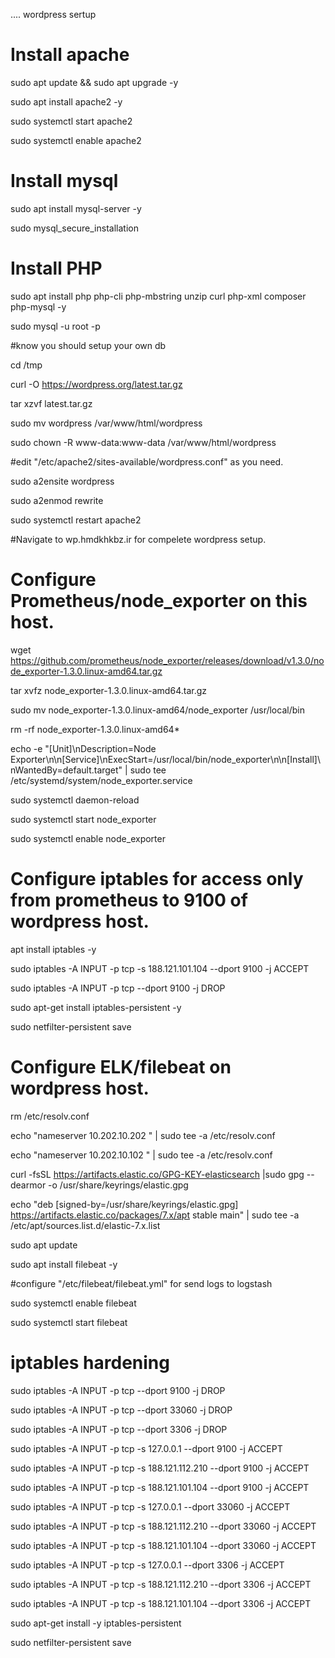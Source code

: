 .... wordpress sertup 

# Install apache

sudo apt update && sudo apt upgrade -y

sudo apt install apache2 -y

sudo systemctl start apache2

sudo systemctl enable apache2

# Install mysql

sudo apt install mysql-server -y

sudo mysql_secure_installation

# Install PHP

sudo apt install php php-cli php-mbstring unzip curl php-xml composer php-mysql -y

sudo mysql -u root -p

#know you should setup your own db

cd /tmp

curl -O https://wordpress.org/latest.tar.gz

tar xzvf latest.tar.gz

sudo mv wordpress /var/www/html/wordpress

sudo chown -R www-data:www-data /var/www/html/wordpress

#edit "/etc/apache2/sites-available/wordpress.conf" as you need.

sudo a2ensite wordpress

sudo a2enmod rewrite

sudo systemctl restart apache2

#Navigate to wp.hmdkhkbz.ir for compelete wordpress setup.

# Configure Prometheus/node_exporter on this host.

wget https://github.com/prometheus/node_exporter/releases/download/v1.3.0/node_exporter-1.3.0.linux-amd64.tar.gz

tar xvfz node_exporter-1.3.0.linux-amd64.tar.gz

sudo mv node_exporter-1.3.0.linux-amd64/node_exporter /usr/local/bin

rm -rf node_exporter-1.3.0.linux-amd64*

echo -e "[Unit]\nDescription=Node Exporter\n\n[Service]\nExecStart=/usr/local/bin/node_exporter\n\n[Install]\nWantedBy=default.target" | sudo tee /etc/systemd/system/node_exporter.service


sudo systemctl daemon-reload

sudo systemctl start node_exporter

sudo systemctl enable node_exporter

# Configure iptables for access only from prometheus to 9100 of wordpress host.

apt install iptables -y

sudo iptables -A INPUT -p tcp -s 188.121.101.104 --dport 9100 -j ACCEPT

sudo iptables -A INPUT -p tcp --dport 9100 -j DROP

sudo apt-get install iptables-persistent -y

sudo netfilter-persistent save

# Configure ELK/filebeat on wordpress host.

rm /etc/resolv.conf

echo "nameserver 10.202.10.202 " | sudo tee -a /etc/resolv.conf

echo "nameserver 10.202.10.102 " | sudo tee -a /etc/resolv.conf

curl -fsSL https://artifacts.elastic.co/GPG-KEY-elasticsearch |sudo gpg --dearmor -o /usr/share/keyrings/elastic.gpg

echo "deb [signed-by=/usr/share/keyrings/elastic.gpg] https://artifacts.elastic.co/packages/7.x/apt stable main" | sudo tee -a /etc/apt/sources.list.d/elastic-7.x.list

sudo apt update

sudo apt install filebeat -y

#configure "/etc/filebeat/filebeat.yml" for send logs to logstash

sudo systemctl enable filebeat

sudo systemctl start filebeat

# iptables hardening

sudo iptables -A INPUT -p tcp --dport 9100 -j DROP

sudo iptables -A INPUT -p tcp --dport 33060 -j DROP

sudo iptables -A INPUT -p tcp --dport 3306 -j DROP

sudo iptables -A INPUT -p tcp -s 127.0.0.1 --dport 9100 -j ACCEPT

sudo iptables -A INPUT -p tcp -s 188.121.112.210 --dport 9100 -j ACCEPT

sudo iptables -A INPUT -p tcp -s 188.121.101.104 --dport 9100 -j ACCEPT

sudo iptables -A INPUT -p tcp -s 127.0.0.1 --dport 33060 -j ACCEPT

sudo iptables -A INPUT -p tcp -s 188.121.112.210 --dport 33060 -j ACCEPT

sudo iptables -A INPUT -p tcp -s 188.121.101.104 --dport 33060 -j ACCEPT

sudo iptables -A INPUT -p tcp -s 127.0.0.1 --dport 3306 -j ACCEPT

sudo iptables -A INPUT -p tcp -s 188.121.112.210 --dport 3306 -j ACCEPT

sudo iptables -A INPUT -p tcp -s 188.121.101.104 --dport 3306 -j ACCEPT

sudo apt-get install -y iptables-persistent

sudo netfilter-persistent save

